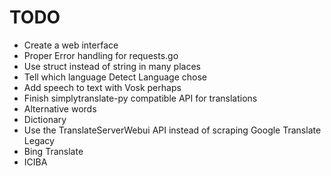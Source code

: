 # TODO
- Create a web interface
- Proper Error handling for requests.go
- Use struct instead of string in many places
- Tell which language Detect Language chose
- Add speech to text with Vosk perhaps
- Finish simplytranslate-py compatible API for translations
- Alternative words
- Dictionary
- Use the TranslateServerWebui API instead of scraping Google Translate Legacy 
- Bing Translate
- ICIBA
